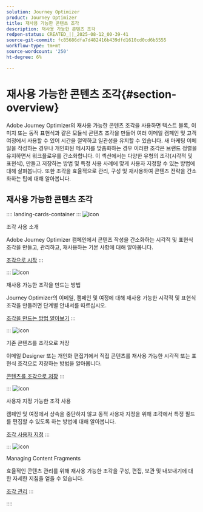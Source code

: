 ```yaml
---
solution: Journey Optimizer
product: Journey Optimizer
title: 재사용 가능한 콘텐츠 조각
description: 재사용 가능한 콘텐츠 조각
redpen-status: CREATED_||_2025-08-12_00-39-41
source-git-commit: fc85686dfa7d482416b439dfd1610cd0cd6b5555
workflow-type: tm+mt
source-wordcount: '250'
ht-degree: 6%

---
```



# 재사용 가능한 콘텐츠 조각{#section-overview}

Adobe Journey Optimizer의 재사용 가능한 콘텐츠 조각을 사용하면 텍스트 블록, 이미지 또는 동적 표현식과 같은 모듈식 콘텐츠 조각을 만들어 여러 이메일 캠페인 및 고객 여정에서 사용할 수 있어 시간을 절약하고 일관성을 유지할 수 있습니다. 새 마케팅 이메일을 작성하는 경우나 개인화된 메시지를 맞춤화하는 경우 이러한 조각은 브랜드 정렬을 유지하면서 워크플로우를 간소화합니다. 이 섹션에서는 다양한 유형의 조각(시각적 및 표현식), 만들고 저장하는 방법 및 특정 사용 사례에 맞게 사용자 지정할 수 있는 방법에 대해 살펴봅니다. 또한 조각을 효율적으로 관리, 구성 및 재사용하여 콘텐츠 전략을 간소화하는 팁에 대해 알아봅니다.

## 재사용 가능한 콘텐츠 조각

:::: landing-cards-container
:::
![icon](https://cdn.experienceleague.adobe.com/icons/book.svg)

조각 사용 소개

Adobe Journey Optimizer 캠페인에서 콘텐츠 작성을 간소화하는 시각적 및 표현식 조각을 만들고, 관리하고, 재사용하는 기본 사항에 대해 알아봅니다.

[조각으로 시작](../using/content-management/fragments.md)
:::

:::
![icon](https://cdn.experienceleague.adobe.com/icons/circle-play.svg)

재사용 가능한 조각을 만드는 방법

Journey Optimizer의 이메일, 캠페인 및 여정에 대해 재사용 가능한 시각적 및 표현식 조각을 만들려면 단계별 안내서를 따르십시오.

[조각을 만드는 방법 알아보기](../using/content-management/create-fragments.md)
:::

:::
![icon](https://cdn.experienceleague.adobe.com/icons/list-check.svg)

기존 콘텐츠를 조각으로 저장

이메일 Designer 또는 개인화 편집기에서 직접 콘텐츠를 재사용 가능한 시각적 또는 표현식 조각으로 저장하는 방법을 알아봅니다.

[콘텐츠를 조각으로 저장](../using/content-management/save-fragments.md)
:::

:::
![icon](https://cdn.experienceleague.adobe.com/icons/puzzle-piece.svg)

사용자 지정 가능한 조각 사용

캠페인 및 여정에서 상속을 중단하지 않고 동적 사용자 지정을 위해 조각에서 특정 필드를 편집할 수 있도록 하는 방법에 대해 알아봅니다.

[조각 사용자 지정](../using/content-management/customizable-fragments.md)
:::

:::
![icon](https://cdn.experienceleague.adobe.com/icons/gear.svg)

Managing Content Fragments

효율적인 콘텐츠 관리를 위해 재사용 가능한 조각을 구성, 편집, 보관 및 내보내기에 대한 자세한 지침을 얻을 수 있습니다.

[조각 관리](../using/content-management/manage-fragments.md)
:::

::::
